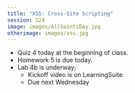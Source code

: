 ```yaml
---
title: "XSS: Cross-Site Scripting"
session: S24
image: images/AllSaintsDay.jpg
otherimage: images/xss.jpg
---
```


* Quiz 4 today at the beginning of class.
* Homework 5 is due today.
* Lab 4b is underway;
  * Kickoff video is on LearningSuite.
  * Due next Wednesday
